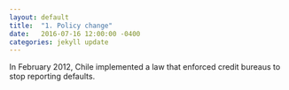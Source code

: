 ```yaml
---
layout: default
title:  "1. Policy change"
date:   2016-07-16 12:00:00 -0400
categories: jekyll update
---
```


In February 2012, Chile implemented a law that enforced credit bureaus to stop reporting defaults.
